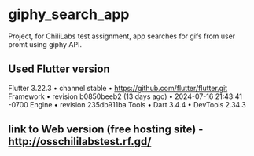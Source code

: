 # giphy_search_app

Project, for ChiliLabs test assignment, app searches for gifs from user promt using giphy API.

## Used Flutter version

Flutter 3.22.3 • channel stable • https://github.com/flutter/flutter.git
Framework • revision b0850beeb2 (13 days ago) • 2024-07-16 21:43:41 -0700
Engine • revision 235db911ba
Tools • Dart 3.4.4 • DevTools 2.34.3

## link to Web version (free hosting site) - http://osschililabstest.rf.gd/
